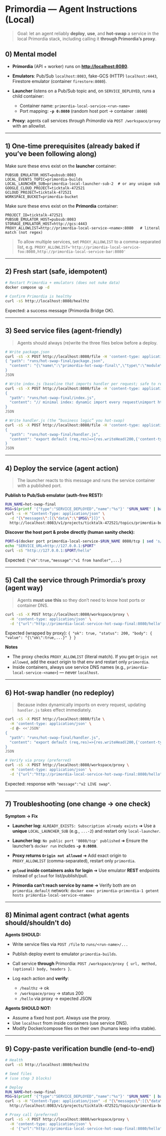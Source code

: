 

# Primordia — Agent Instructions (Local)

> Goal: let an agent reliably **deploy**, **use**, and **hot-swap** a service in the local Primordia stack, including calling it **through Primordia’s proxy**.

## 0) Mental model

* **Primordia** (API + worker) runs on **[http://localhost:8080](http://localhost:8080)**.
* **Emulators**: Pub/Sub `localhost:8083`, fake-GCS (HTTP) `localhost:4443`, Firestore emulator (container `firestore:8080`).
* **Launcher** listens on a Pub/Sub topic and, on `SERVICE_DEPLOYED`, runs a child container:

  * Container name: `primordia-local-service-<run-name>`
  * Port mapping: **`-p 0:8080`** (random host port → container `:8080`)
* **Proxy**: agents call services *through Primordia* via `POST /workspace/proxy` with an allowlist.

---

## 1) One-time prerequisites (already baked if you’ve been following along)

Make sure these envs exist on the **launcher** container:

```
PUBSUB_EMULATOR_HOST=pubsub:8083
LOCAL_EVENTS_TOPIC=primordia-builds
LOCAL_LAUNCHER_SUB=primordia-local-launcher-sub-2  # or any unique sub
GOOGLE_CLOUD_PROJECT=ticktalk-472521
GCLOUD_PROJECT=ticktalk-472521
WORKSPACE_BUCKET=primordia-bucket
```

Make sure these envs exist on the **Primordia** container:

```
PROJECT_ID=ticktalk-472521
PUBSUB_EMULATOR_HOST=pubsub:8083
STORAGE_EMULATOR_HOST=http://gcs:4443
PROXY_ALLOWLIST=http://primordia-local-service-<name>:8080   # literal match (not regex)
```

> To allow multiple services, set `PROXY_ALLOWLIST` to a comma-separated list, e.g.
> `PROXY_ALLOWLIST='http://primordia-local-service-foo:8080,http://primordia-local-service-bar:8080'`

---

## 2) Fresh start (safe, idempotent)

```bash
# Restart Primordia + emulators (does not nuke data)
docker compose up -d

# Confirm Primordia is healthy
curl -sS http://localhost:8080/healthz
```

Expected: a success message (Primordia Bridge OK).

---

## 3) Seed service files (agent-friendly)

> Agents should always (re)write the three files below before a deploy.

```bash
# Write package.json
curl -sS -X POST http://localhost:8080/file -H 'content-type: application/json' -d @- <<'JSON'
{ "path": "runs/hot-swap-final/package.json",
  "content": "{\"name\":\"primordia-hot-swap-final\",\"type\":\"module\",\"dependencies\":{}}"
}
JSON

# Write index.js (baseline that imports handler per request; safe to reuse)
curl -sS -X POST http://localhost:8080/file -H 'content-type: application/json' -d @- <<'JSON'
{
  "path": "runs/hot-swap-final/index.js",
  "content": "// minimal index: dynamic import every request\nimport http from 'http';\nconst server = http.createServer(async (req, res) => {\n  if (req.url.startsWith('/hello')) {\n    const q = Date.now();\n    const { default: handler } = await import(`./handler.js?ts=${q}`);\n    return handler(req, res);\n  }\n  res.statusCode = 404; res.end('Not Found');\n});\nserver.listen(8080, () => console.log('service listening :8080'));"
}
JSON

# Write handler.js (the “business logic” you hot-swap)
curl -sS -X POST http://localhost:8080/file -H 'content-type: application/json' -d @- <<'JSON'
{
  "path": "runs/hot-swap-final/handler.js",
  "content": "export default (req,res)=>{res.writeHead(200,{'content-type':'application/json'});res.end(JSON.stringify({ok:true,message:'v1 from handler',t:new Date().toISOString()}));};"
}
JSON
```

---

## 4) Deploy the service (agent action)

> The launcher reacts to this message and runs the service container with a published port.

**Publish to Pub/Sub emulator (auth-free REST):**

```bash
RUN_NAME=hot-swap-final
MSG=$(printf '{"type":"SERVICE_DEPLOYED","name":"%s"}' "$RUN_NAME" | base64 -w0)
curl -s -H "Content-Type: application/json" \
  -d "{\"messages\":[{\"data\":\"$MSG\"}]}" \
  http://localhost:8083/v1/projects/ticktalk-472521/topics/primordia-builds:publish
```

**Discover the host port & probe directly (human sanity check):**

```bash
PORT=$(docker port primordia-local-service-$RUN_NAME 8080/tcp | sed 's/.*://')
echo "SERVICE_URL=http://127.0.0.1:$PORT"
curl -sS "http://127.0.0.1:$PORT/hello"
```

Expected: `{"ok":true,"message":"v1 from handler",...}`

---

## 5) Call the service **through Primordia’s proxy** (agent way)

> Agents **must use this** so they don’t need to know host ports or container DNS.

```bash
curl -sS -X POST http://localhost:8080/workspace/proxy \
  -H 'content-type: application/json' \
  -d '{"url":"http://primordia-local-service-hot-swap-final:8080/hello","method":"GET"}'
```

Expected (wrapped by proxy): `{ "ok": true, "status": 200, "body": { "value": "{\"ok\":true,...}" } }`

**Notes**

* The proxy checks `PROXY_ALLOWLIST` (literal match). If you get `Origin not allowed`, add the exact origin to that env and restart only `primordia`.
* Inside containers, always use service DNS names (e.g., `primordia-local-service-<name>`) — never `localhost`.

---

## 6) Hot-swap handler (no redeploy)

> Because index dynamically imports on every request, updating `handler.js` takes effect immediately.

```bash
curl -sS -X POST http://localhost:8080/file \
  -H 'content-type: application/json' \
  -d @- <<'JSON'
{
  "path": "runs/hot-swap-final/handler.js",
  "content": "export default (req,res)=>{res.writeHead(200,{'content-type':'application/json'});res.end(JSON.stringify({ok:true,message:'v2 LIVE swap',t:new Date().toISOString()}));};"
}
JSON

# Verify via proxy (preferred)
curl -sS -X POST http://localhost:8080/workspace/proxy \
  -H 'content-type: application/json' \
  -d '{"url":"http://primordia-local-service-hot-swap-final:8080/hello","method":"GET"}'
```

Expected: response with `"message":"v2 LIVE swap"`.

---

## 7) Troubleshooting (one change → one check)

**Symptom → Fix**

* **Launcher log:** `ALREADY_EXISTS: Subscription already exists`
  ➜ Use a **unique** `LOCAL_LAUNCHER_SUB` (e.g., `...-2`) and restart only `local-launcher`.

* **Launcher log:** `No public port '8080/tcp' published`
  ➜ Ensure the launcher’s `docker run` includes **`-p 0:8080`**.

* **Proxy returns `Origin not allowed`**
  ➜ Add exact origin to `PROXY_ALLOWLIST` (comma-separated), restart only `primordia`.

* **`gcloud` inside containers asks for login**
  ➜ Use emulator **REST** endpoints instead of `gcloud` for list/publish/pull.

* **Primordia can’t reach service by name**
  ➜ Verify both are on `primordia_default` network:
  `docker exec primordia-primordia-1 getent hosts primordia-local-service-<name>`

---

## 8) Minimal agent contract (what agents should/shouldn’t do)

**Agents SHOULD:**

* Write service files via `POST /file` to `runs/<run-name>/...`
* Publish deploy event to emulator `primordia-builds`.
* Call service **through** Primordia: `POST /workspace/proxy { url, method, (optional) body, headers }`.
* Log each action and **verify**:

  * `/healthz` → ok
  * `/workspace/proxy` → status 200
  * `/hello` via proxy → expected JSON

**Agents SHOULD NOT:**

* Assume a fixed host port. Always use the proxy.
* Use `localhost` from inside containers (use service DNS).
* Modify Docker/compose files on their own (humans keep infra stable).

---

## 9) Copy-paste verification bundle (end-to-end)

```bash
# Health
curl -sS http://localhost:8080/healthz

# Seed files
# (use step 3 blocks)

# Deploy
RUN_NAME=hot-swap-final
MSG=$(printf '{"type":"SERVICE_DEPLOYED","name":"%s"}' "$RUN_NAME" | base64 -w0)
curl -s -H "Content-Type: application/json" -d "{\"messages\":[{\"data\":\"$MSG\"}]}" \
  http://localhost:8083/v1/projects/ticktalk-472521/topics/primordia-builds:publish

# Proxy call (preferred)
curl -sS -X POST http://localhost:8080/workspace/proxy \
  -H 'content-type: application/json' \
  -d '{"url":"http://primordia-local-service-hot-swap-final:8080/hello","method":"GET"}'
```
